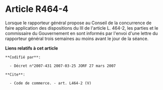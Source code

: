 # Article R464-4

Lorsque le rapporteur général propose au Conseil de la concurrence de faire application des dispositions du III de l'article
L. 464-2, les parties et le commissaire du Gouvernement en sont informés par l'envoi d'une lettre du rapporteur général trois
semaines au moins avant le jour de la séance.

**Liens relatifs à cet article**

	**Codifié par**:

	  - Décret n°2007-431 2007-03-25 JORF 27 mars 2007

	**Cite**:

	  - Code de commerce. - art. L464-2 (V)
